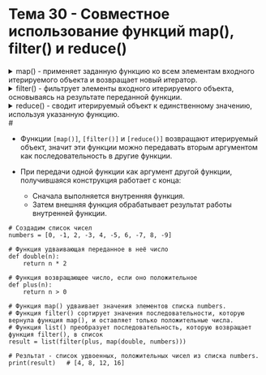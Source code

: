 # Тема 30 - Совместное использование функций map(), filter() и reduce()

<details>
  <summary>map() - применяет заданную функцию ко всем элементам входного итерируемого объекта и возвращает новый итератор.</summary> 
  
```
numbers = [1, 2, 3, 4, 5]
squared = map(lambda x: x**2, numbers)
print(list(squared))
```
</details> 
<details>
  <summary>filter() - фильтрует элементы входного итерируемого объекта, основываясь на результате переданной функции.</summary> 
  
```
numbers = [1, 2, 3, 4, 5]
even = filter(lambda x: x % 2 == 0, numbers)
print(list(even))
```
</details>
<details>
  <summary>reduce() - сводит итерируемый объект к единственному значению, используя указанную функцию.  </summary> 
  
```
from functools import reduce

numbers = [1, 2, 3, 4, 5]
product = reduce(lambda x, y: x * y, numbers)
print(product)
```
</details>
#

- Функции `[map()]`, `[filter()]` и `[reduce()]` возвращают итерируемый объект, значит эти функции можно передавать вторым аргументом как последовательность в другие функции.
- При передачи одной функции как аргумент другой функции, получившаяся конструкция работает с конца:

     - Сначала выполняется внутренняя функция.
     - Затем внешняя функция обрабатывает результат работы внутренней функции.
```
# Создадим список чисел
numbers = [0, -1, 2, -3, 4, -5, 6, -7, 8, -9]

# Функция удваивающая переданное в неё число
def double(n):
    return n * 2

# Функция возвращающее число, если оно положительное
def plus(n):
    return n > 0

# Функция map() удваивает значения элементов списка numbers.
# Функция filter() сортирует значения последовательности, которую вернула функция map(), и оставляет только положительные числа.
# Функция list() преобразует последовательность, которую возвращает функция filter(), в список
result = list(filter(plus, map(double, numbers)))

# Резльтат - список удвоенных, положительных чисел из списка numbers.
print(result)   # [4, 8, 12, 16]
```















